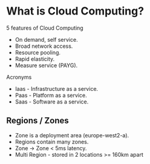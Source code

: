 # What is Cloud Computing?
5 features of Cloud Computing
- On demand, self service.
- Broad network access.
- Resource pooling.
- Rapid elasticity.
- Measure service (PAYG).

Acronyms
- Iaas - Infrastructure as a service.
- Paas - Platform as a service.
- Saas - Software as a service.

## Regions / Zones
- Zone is a deployment area (europe-west2-a).
- Regions contain many zones.
- Zone -> Zone < 5ms latency.
- Multi Region - stored in 2 locations >= 160km apart


<!--stackedit_data:
eyJoaXN0b3J5IjpbLTE4Mjg1MjgwMjMsLTk4MTM0ODkxNCwtOT
Q3MzkwNjQ3LDkyMTE3Mzg4Miw1MDc5NzUwOCwtNDI5OTc1MTcs
MTM1NzgxMTA5LC0xNjk2NDE5NzhdfQ==
-->